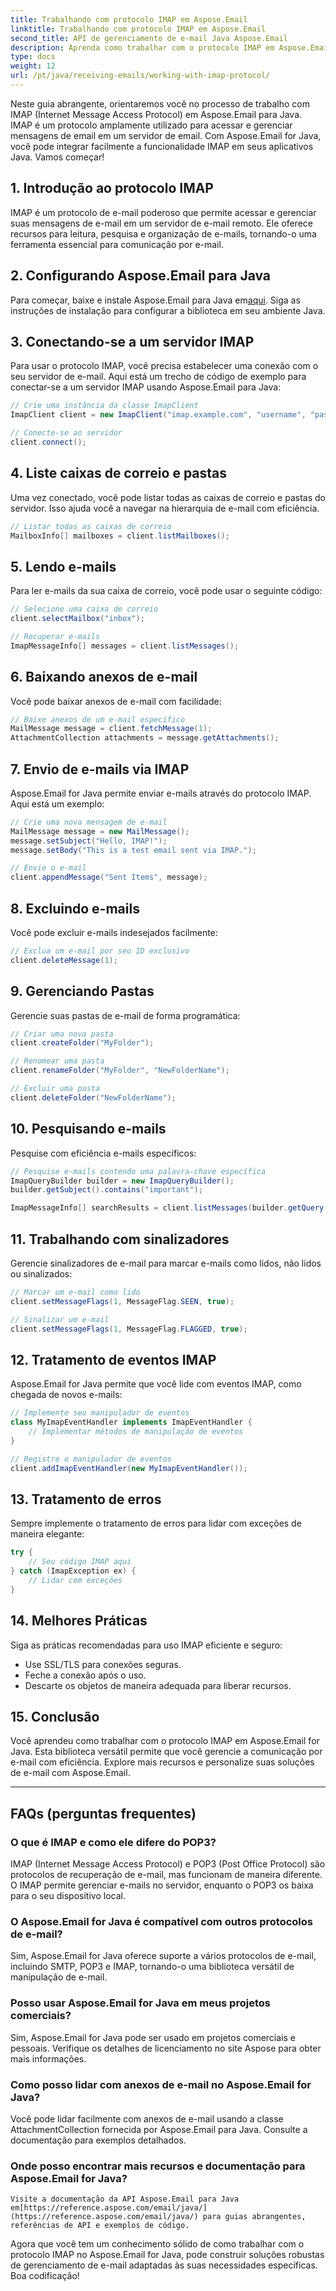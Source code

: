 ```yaml
---
title: Trabalhando com protocolo IMAP em Aspose.Email
linktitle: Trabalhando com protocolo IMAP em Aspose.Email
second_title: API de gerenciamento de e-mail Java Aspose.Email
description: Aprenda como trabalhar com o protocolo IMAP em Aspose.Email for Java para gerenciar com eficiência sua comunicação por e-mail.
type: docs
weight: 12
url: /pt/java/receiving-emails/working-with-imap-protocol/
---
```


Neste guia abrangente, orientaremos você no processo de trabalho com IMAP (Internet Message Access Protocol) em Aspose.Email para Java. IMAP é um protocolo amplamente utilizado para acessar e gerenciar mensagens de email em um servidor de email. Com Aspose.Email for Java, você pode integrar facilmente a funcionalidade IMAP em seus aplicativos Java. Vamos começar!


## 1. Introdução ao protocolo IMAP

IMAP é um protocolo de e-mail poderoso que permite acessar e gerenciar suas mensagens de e-mail em um servidor de e-mail remoto. Ele oferece recursos para leitura, pesquisa e organização de e-mails, tornando-o uma ferramenta essencial para comunicação por e-mail.

## 2. Configurando Aspose.Email para Java

 Para começar, baixe e instale Aspose.Email para Java em[aqui](https://releases.aspose.com/email/java/). Siga as instruções de instalação para configurar a biblioteca em seu ambiente Java.

## 3. Conectando-se a um servidor IMAP

Para usar o protocolo IMAP, você precisa estabelecer uma conexão com o seu servidor de e-mail. Aqui está um trecho de código de exemplo para conectar-se a um servidor IMAP usando Aspose.Email para Java:

```java
// Crie uma instância da classe ImapClient
ImapClient client = new ImapClient("imap.example.com", "username", "password");

// Conecte-se ao servidor
client.connect();
```

## 4. Liste caixas de correio e pastas

Uma vez conectado, você pode listar todas as caixas de correio e pastas do servidor. Isso ajuda você a navegar na hierarquia de e-mail com eficiência.

```java
// Listar todas as caixas de correio
MailboxInfo[] mailboxes = client.listMailboxes();
```

## 5. Lendo e-mails

Para ler e-mails da sua caixa de correio, você pode usar o seguinte código:

```java
// Selecione uma caixa de correio
client.selectMailbox("inbox");

// Recuperar e-mails
ImapMessageInfo[] messages = client.listMessages();
```

## 6. Baixando anexos de e-mail

Você pode baixar anexos de e-mail com facilidade:

```java
// Baixe anexos de um e-mail específico
MailMessage message = client.fetchMessage(1);
AttachmentCollection attachments = message.getAttachments();
```

## 7. Envio de e-mails via IMAP

Aspose.Email for Java permite enviar e-mails através do protocolo IMAP. Aqui está um exemplo:

```java
// Crie uma nova mensagem de e-mail
MailMessage message = new MailMessage();
message.setSubject("Hello, IMAP!");
message.setBody("This is a test email sent via IMAP.");

// Envie o e-mail
client.appendMessage("Sent Items", message);
```

## 8. Excluindo e-mails

Você pode excluir e-mails indesejados facilmente:

```java
// Exclua um e-mail por seu ID exclusivo
client.deleteMessage(1);
```

## 9. Gerenciando Pastas

Gerencie suas pastas de e-mail de forma programática:

```java
// Criar uma nova pasta
client.createFolder("MyFolder");

// Renomear uma pasta
client.renameFolder("MyFolder", "NewFolderName");

// Excluir uma pasta
client.deleteFolder("NewFolderName");
```

## 10. Pesquisando e-mails

Pesquise com eficiência e-mails específicos:

```java
// Pesquise e-mails contendo uma palavra-chave específica
ImapQueryBuilder builder = new ImapQueryBuilder();
builder.getSubject().contains("important");

ImapMessageInfo[] searchResults = client.listMessages(builder.getQuery());
```

## 11. Trabalhando com sinalizadores

Gerencie sinalizadores de e-mail para marcar e-mails como lidos, não lidos ou sinalizados:

```java
// Marcar um e-mail como lido
client.setMessageFlags(1, MessageFlag.SEEN, true);

// Sinalizar um e-mail
client.setMessageFlags(1, MessageFlag.FLAGGED, true);
```

## 12. Tratamento de eventos IMAP

Aspose.Email for Java permite que você lide com eventos IMAP, como chegada de novos e-mails:

```java
// Implemente seu manipulador de eventos
class MyImapEventHandler implements ImapEventHandler {
    // Implementar métodos de manipulação de eventos
}

// Registre o manipulador de eventos
client.addImapEventHandler(new MyImapEventHandler());
```

## 13. Tratamento de erros

Sempre implemente o tratamento de erros para lidar com exceções de maneira elegante:

```java
try {
    // Seu código IMAP aqui
} catch (ImapException ex) {
    // Lidar com exceções
}
```

## 14. Melhores Práticas

Siga as práticas recomendadas para uso IMAP eficiente e seguro:

- Use SSL/TLS para conexões seguras.
- Feche a conexão após o uso.
- Descarte os objetos de maneira adequada para liberar recursos.

## 15. Conclusão

Você aprendeu como trabalhar com o protocolo IMAP em Aspose.Email for Java. Esta biblioteca versátil permite que você gerencie a comunicação por e-mail com eficiência. Explore mais recursos e personalize suas soluções de e-mail com Aspose.Email.

---

## FAQs (perguntas frequentes)

### O que é IMAP e como ele difere do POP3?
   IMAP (Internet Message Access Protocol) e POP3 (Post Office Protocol) são protocolos de recuperação de e-mail, mas funcionam de maneira diferente. O IMAP permite gerenciar e-mails no servidor, enquanto o POP3 os baixa para o seu dispositivo local.

### O Aspose.Email for Java é compatível com outros protocolos de e-mail?
   Sim, Aspose.Email for Java oferece suporte a vários protocolos de e-mail, incluindo SMTP, POP3 e IMAP, tornando-o uma biblioteca versátil de manipulação de e-mail.

### Posso usar Aspose.Email for Java em meus projetos comerciais?
   Sim, Aspose.Email for Java pode ser usado em projetos comerciais e pessoais. Verifique os detalhes de licenciamento no site Aspose para obter mais informações.

### Como posso lidar com anexos de e-mail no Aspose.Email for Java?
   Você pode lidar facilmente com anexos de e-mail usando a classe AttachmentCollection fornecida por Aspose.Email para Java. Consulte a documentação para exemplos detalhados.

### Onde posso encontrar mais recursos e documentação para Aspose.Email for Java?
    Visite a documentação da API Aspose.Email para Java em[https://reference.aspose.com/email/java/](https://reference.aspose.com/email/java/) para guias abrangentes, referências de API e exemplos de código.

Agora que você tem um conhecimento sólido de como trabalhar com o protocolo IMAP no Aspose.Email for Java, pode construir soluções robustas de gerenciamento de e-mail adaptadas às suas necessidades específicas. Boa codificação!